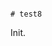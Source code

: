                                                                                                                                                                                                                                                                                                                                                                                                                                                                            # test8

Init.

